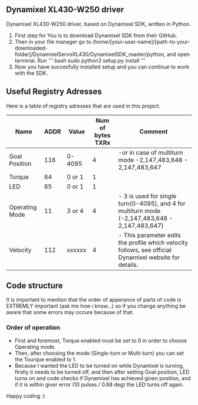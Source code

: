 ## Dynamixel XL430-W250 driver
  Dynamixel XL430-W250 driver, based on Dynamixel SDK, written in Python.
  1. First step for You is to download Dynamixel SDK from their GitHub.
  2. Then in your file manager go to /home/[your-user-name]/[path-to-your-downloaded-folder]/DynamixelServoXL430/DynamixelSDK_master/python, and open terminal. Run ''' bash sudo python3 setup.py install '''
  3. Now  you have succesfully installed setup and you can continue to work with the SDK.

## Useful Registry Adresses
  Here is a table of registry adresses that are used in this project.

|Name            |ADDR |  Value |Num of bytes TXRx| Comment
|----------------|-----|--------|-----------------|-------------------------------------------------------------------------------------------------------|
|Goal Position   | 116 | 0-4095 |         4       | -or in case of multiturn mode -2,147,483,648 - 2,147,483,647                                          |
|Torque          |  64 | 0 or 1 |         1       |                                                                                                       |
|LED             |  65 | 0 or 1 |         1       |                                                                                                       |
|Operating Mode  |  11 | 3 or 4 |         4       | - 3 is used for single turn(0-4095), and 4 for multiturn mode (-2,147,483,648 - 2,147,483,647)        |
|Velocity        | 112 | xxxxxx |         4       | - This parameter edits the profile which velocity follows, see official Dynamixel website for details.|

## Code structure
  It is important to mention that the order of apperance of parts of code is EXTREMLY important (ask me how i know...) so if you change anything be aware that some errors may occure because of that.
  
### Order of operation
- First and foremost, Torque enabled must be set to 0 in order to choose Operating mode. 
- Then, after choosing the mode (Single-turn or Multi-turn) you can set the Tourque enabled to 1.
- Because I wanted the LED to be turned on while Dynamixel is turning, firstly it needs to be turned off, and then after setting Goal position, LED turns on and code checks if Dynamixel has achieved given position, and if it is within giver error (10 pulses / 0.88 deg) the LED turns off again.

  
 Happy coding :)
